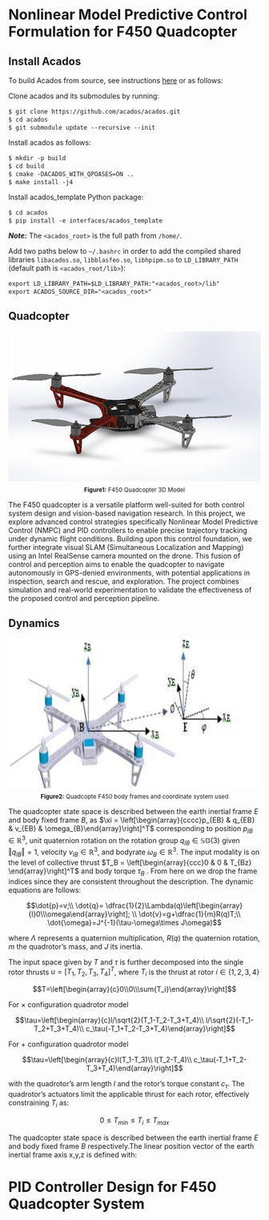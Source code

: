 # Nonlinear Model Predictive Control Formulation for F450 Quadcopter

## Install Acados
To build Acados from source, see instructions [here](https://docs.acados.org/python_interface/index.html) or as follows:

Clone acados and its submodules by running:
```
$ git clone https://github.com/acados/acados.git
$ cd acados
$ git submodule update --recursive --init
```

Install acados as follows:

```
$ mkdir -p build
$ cd build
$ cmake -DACADOS_WITH_QPOASES=ON ..
$ make install -j4
```

Install acados_template Python package:
```
$ cd acados
$ pip install -e interfaces/acados_template
```
***Note:*** The ```<acados_root>``` is the full path from ```/home/```.

Add two paths below to ```~/.bashrc``` in order to add the compiled shared libraries ```libacados.so```, ```libblasfeo.so```, ```libhpipm.so``` to ```LD_LIBRARY_PATH``` (default path is ```<acados_root/lib>```):

```
export LD_LIBRARY_PATH=$LD_LIBRARY_PATH:"<acados_root>/lib"
export ACADOS_SOURCE_DIR="<acados_root>"
```
## Quadcopter
<div align="center">
  <img src="https://github.com/Desmondfotock28/Quadcopter/blob/main/model.PNG?raw=true" alt="F450 Quadcopter 3d Model" height="300"><br>
  <sub><b>Figure1:</b> F450 Quadcopter 3D Model</sub>
</div>

The F450 quadcopter is a versatile platform well-suited for both control system design and vision-based navigation research. In this project, we explore advanced control strategies specifically Nonlinear Model Predictive Control (NMPC) and PID controllers to enable precise trajectory tracking under dynamic flight conditions. Building upon this control foundation, we further integrate visual SLAM (Simultaneous Localization and Mapping) using an Intel RealSense camera mounted on the drone. This fusion of control and perception aims to enable the quadcopter to navigate autonomously in GPS-denied environments, with potential applications in inspection, search and rescue, and exploration. The project combines simulation and real-world experimentation to validate the effectiveness of the proposed control and perception pipeline.

## Dynamics
<div align="center">
  <img src="https://github.com/Desmondfotock28/Quadcopter/blob/main/dynamics_quadcopter.jpg?raw=true" alt="F450 Quadcopter_Dynamics" height="300"><br>
  <sub><b>Figure2:</b> Quadcopte F450 body frames and coordinate system used</sub>
</div>

The quadcopter state space is described between the earth inertial frame $E$ and body fixed frame $B$, as $`\xi = \left[\begin{array}{cccc}p_{EB} & q_{EB} & v_{EB} & \omega_{B}\end{array}\right]^T`$ corresponding to position $`p_{IB} ∈ \mathbb{R}^3`$, unit quaternion rotation on the rotation group $`q_{IB} \in \mathbb{SO}(3)`$ given $`\left\Vert q_{IB}\right\Vert = 1`$, velocity $`v_{IB} \in \mathbb{R}^3`$, and bodyrate $`\omega_B \in \mathbb{R}^3`$. The input modality is on the level of collective thrust $`T_B = \left[\begin{array}{ccc}0 & 0 & T_{Bz} \end{array}\right]^T`$ and body torque $`\tau_B`$ . From here on we drop the frame indices since they are consistent throughout the description. The dynamic equations are follows:
```math
\dot{p}=v;\\
\dot{q}= \dfrac{1}{2}\Lambda(q)\left[\begin{array}{l}0\\\omega\end{array}\right]; \\
\dot{v}=g+\dfrac{1}{m}R(q)T;\\
\dot{\omega}=J^{-1}(\tau-\omega\times J\omega)
```
where $`\Lambda`$ represents a quaternion multiplication, $`R(q)`$ the quaternion rotation, $m$ the quadrotor’s mass, and $`J`$ its inertia.

The input space given by $`T`$ and $`\tau`$ is further decomposed into the single rotor thrusts $`u =\left[T_1, T_2, T_3, T_4\right]^T`$, where $`T_i`$ is the thrust at rotor $`i \in \{1, 2, 3, 4\}`$
```math
T=\left[\begin{array}{c}0\\0\\\sum{T_i}\end{array}\right]
```
For $`\times`$ configuration quadrotor model
```math
\tau=\left[\begin{array}{c}l/\sqrt{2}(T_1-T_2-T_3+T_4)\\
                           l/\sqrt{2}(-T_1-T_2+T_3+T_4)\\
                           c_\tau(-T_1+T_2-T_3+T_4)\end{array}\right]
```
For $`+`$ configuration quadrotor model
```math
\tau=\left[\begin{array}{c}l(T_1-T_3)\\
                           l(T_2-T_4)\\
                           c_\tau(-T_1+T_2-T_3+T_4)\end{array}\right]
```
with the quadrotor’s arm length $l$ and the rotor’s torque constant $`c_\tau`$. The quadrotor’s actuators limit the applicable thrust for each rotor, effectively constraining $`T_i`$ as:
```math
0\leq T_{min} \leq T_i \leq T_{max}
```


The quadcopter state space is described between the earth inertial frame $E$  and body fixed frame $B$ respectively.The linear position
vector of the earth inertial frame axis x,y,z is defined with:


# PID Controller Design for F450 Quadcopter System
